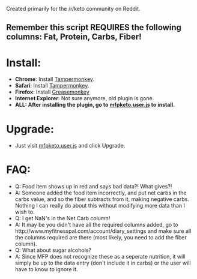 Created primarily for the /r/keto community on Reddit.

<h2>Remember this script <b>REQUIRES</b> the following columns: Fat, Protein, Carbs, Fiber!</h2>

<h1>Install:</h1>
<ul>
<li><b>Chrome</b>: Install <a href="https://chrome.google.com/webstore/detail/dhdgffkkebhmkfjojejmpbldmpobfkfo">Tampermonkey</a>.</li>
<li><b>Safari</b>: Install <a href="https://tampermonkey.net/?ext=dhdg&browser=safari">Tampermonkey</a>.</li>
<li><b>Firefox</b>: Install <a href="https://addons.mozilla.org/en-US/firefox/addon/greasemonkey/">Greasemonkey</a></li>
<li><b>Internet Explorer</b>: Not sure anymore, old plugin is gone.</li>
<li><b>ALL: After installing the plugin, go to <a href="../../raw/master/mfpketo.user.js">mfpketo.user.js</a> to install.</b>
</ul>

<h1>Upgrade:</h1>
<ul>
<li>Just visit <a href="../../raw/master/mfpketo.user.js">mfpketo.user.js</a> and click Upgrade.</li>
</ul>

<h1>FAQ:</h1>
<ul>
<li>Q: Food item shows up in red and says bad data?! What gives?!</li>
<li>A: Someone added the food item incorrectly, and put net carbs in the carbs value, and so the fiber subtracts from it, making negative carbs. Nothing I can really do about this without modifying more data than I wish to.</li>

<li>Q: I get NaN's in the Net Carb column!</li>
<li>A: It may be you didn't have all the required columns added, go to http://www.myfitnesspal.com/account/diary_settings and make sure all the columns required are there (most likely, you need to add the fiber column).</li>

<li>Q: What about sugar alcohols?</li>
<li>A: Since MFP does not recognize these as a seperate nutrition, it will simply be up to the data entry (don't include it in carbs) or the user will have to know to ignore it.</li>
</ul>
